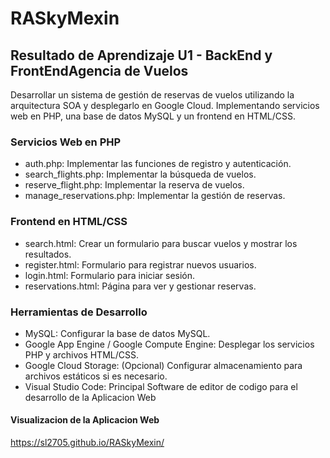 # RASkyMexin 

## Resultado de Aprendizaje U1 - BackEnd y FrontEndAgencia de Vuelos

Desarrollar un sistema de gestión de reservas de vuelos utilizando la arquitectura SOA y desplegarlo en Google Cloud. 
Implementando servicios web en PHP, una base de datos MySQL y un frontend en HTML/CSS.

### Servicios Web en PHP
- auth.php: Implementar las funciones de registro y autenticación. 
- search_flights.php: Implementar la búsqueda de vuelos. 
- reserve_flight.php: Implementar la reserva de vuelos. 
- manage_reservations.php: Implementar la gestión de reservas. 

### Frontend en HTML/CSS
- search.html: Crear un formulario para buscar vuelos y mostrar los resultados. 
- register.html: Formulario para registrar nuevos usuarios. 
- login.html: Formulario para iniciar sesión. 
- reservations.html: Página para ver y gestionar reservas. 

### Herramientas de Desarrollo
- MySQL: Configurar la base de datos MySQL. 
- Google App Engine / Google Compute Engine: Desplegar los servicios PHP y archivos HTML/CSS. 
- Google Cloud Storage: (Opcional) Configurar almacenamiento para archivos estáticos si es necesario. 
- Visual Studio Code: Principal Software de editor de codigo para el desarrollo de la Aplicacion Web

#### Visualizacion de la Aplicacion Web
https://sl2705.github.io/RASkyMexin/
